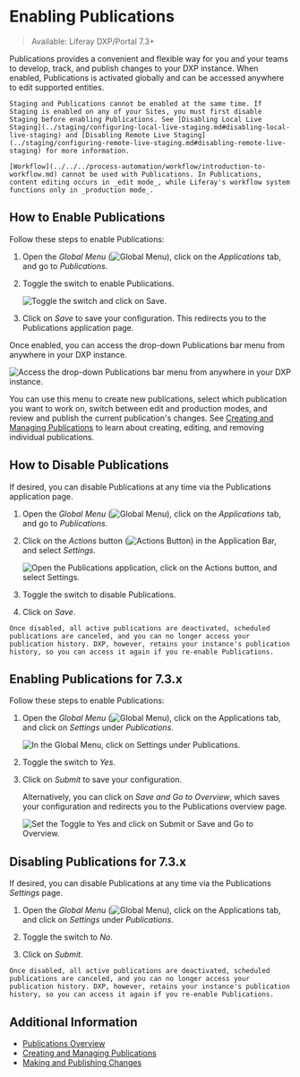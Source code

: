 # Enabling Publications

> Available: Liferay DXP/Portal 7.3+

Publications provides a convenient and flexible way for you and your teams to develop, track, and publish changes to your DXP instance. When enabled, Publications is activated globally and can be accessed anywhere to edit supported entities.

```{important}
Staging and Publications cannot be enabled at the same time. If Staging is enabled on any of your Sites, you must first disable Staging before enabling Publications. See [Disabling Local Live Staging](../staging/configuring-local-live-staging.md#disabling-local-live-staging) and [Disabling Remote Live Staging](../staging/configuring-remote-live-staging.md#disabling-remote-live-staging) for more information.

[Workflow](../../../process-automation/workflow/introduction-to-workflow.md) cannot be used with Publications. In Publications, content editing occurs in _edit mode_, while Liferay's workflow system functions only in _production mode_.
```

## How to Enable Publications

Follow these steps to enable Publications:

1. Open the *Global Menu* (![Global Menu](../../../images/icon-applications-menu.png)), click on the *Applications* tab, and go to *Publications*.

1. Toggle the switch to enable Publications.

   ![Toggle the switch and click on Save.](./enabling-publications/images/01.png)

1. Click on *Save* to save your configuration. This redirects you to the Publications application page.

Once enabled, you can access the drop-down Publications bar menu from anywhere in your DXP instance.

![Access the drop-down Publications bar menu from anywhere in your DXP instance.](./enabling-publications/images/02.png)

You can use this menu to create new publications, select which publication you want to work on, switch between edit and production modes, and review and publish the current publication's changes. See [Creating and Managing Publications](./creating-and-managing-publications.md) to learn about creating, editing, and removing individual publications.

## How to Disable Publications

If desired, you can disable Publications at any time via the Publications application page.

1. Open the *Global Menu* (![Global Menu](../../../images/icon-applications-menu.png)), click on the *Applications* tab, and go to *Publications*.

1. Click on the *Actions* button (![Actions Button](../../../images/icon-actions.png)) in the Application Bar, and select *Settings*.

   ![Open the Publications application, click on the Actions button, and select Settings.](./enabling-publications/images/03.png)

1. Toggle the switch to disable Publications.

1. Click on *Save*.

```{important}
Once disabled, all active publications are deactivated, scheduled publications are canceled, and you can no longer access your publication history. DXP, however, retains your instance's publication history, so you can access it again if you re-enable Publications.
```

## Enabling Publications for 7.3.x

Follow these steps to enable Publications:

1. Open the *Global Menu* (![Global Menu](../../../images/icon-applications-menu.png)), click on the Applications tab, and click on *Settings* under *Publications*.

   ![In the Global Menu, click on Settings under Publications.](./enabling-publications/images/04.png)

1. Toggle the switch to *Yes*.

1. Click on *Submit* to save your configuration.

   Alternatively, you can click on *Save and Go to Overview*, which saves your configuration and redirects you to the Publications overview page.

   ![Set the Toggle to Yes and click on Submit or Save and Go to Overview.](./enabling-publications/images/05.png)

## Disabling Publications for 7.3.x

If desired, you can disable Publications at any time via the Publications *Settings* page.

1. Open the *Global Menu* (![Global Menu](../../../images/icon-applications-menu.png)), click on the Applications tab, and click on *Settings* under *Publications*.

1. Toggle the switch to *No*.

1. Click on *Submit*.

```{important}
Once disabled, all active publications are deactivated, scheduled publications are canceled, and you can no longer access your publication history. DXP, however, retains your instance's publication history, so you can access it again if you re-enable Publications.
```

## Additional Information

* [Publications Overview](../publications.md)
* [Creating and Managing Publications](./creating-and-managing-publications.md)
* [Making and Publishing Changes](./making-and-publishing-changes.md)
